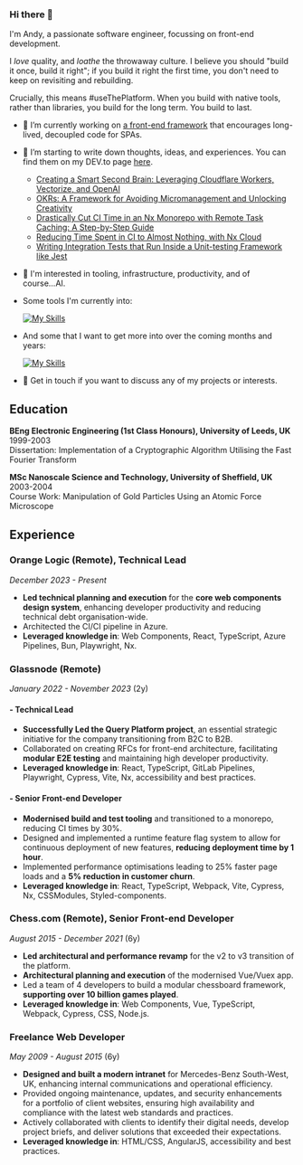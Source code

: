 ### Hi there 👋

I'm Andy, a passionate software engineer, focussing on front-end development.

I _love_ quality, and _loathe_ the throwaway culture. I believe you should "build it once, build it right"; if you build it right the first time, you don't need to keep on revisiting and rebuilding.

Crucially, this means #useThePlatform. When you build with native tools, rather than libraries, you build for the long term. You build to last.

- 🔭 I’m currently working on [a front-end framework](https://github.com/andyjessop/pivot) that encourages long-lived, decoupled code for SPAs.
- 🌱 I’m starting to write down thoughts, ideas, and experiences. You can find them on my DEV.to page [here](https://dev.to/andyjessop).
  - [Creating a Smart Second Brain: Leveraging Cloudflare Workers, Vectorize, and OpenAI](https://dev.to/andyjessop/building-an-ai-powered-second-brain-in-a-cloudflare-worker-with-cloudflare-vectorize-and-openai-23di)
  - [OKRs: A Framework for Avoiding Micromanagement and Unlocking Creativity](https://dev.to/andyjessop/okrs-a-framework-for-avoiding-micromanagement-and-unlocking-creativity-2kpb)
  - [Drastically Cut CI Time in an Nx Monorepo with Remote Task Caching: A Step-by-Step Guide](https://dev.to/andyjessop/drastically-cut-ci-time-with-remote-task-caching-a-step-by-step-guide-4in8)
  - [Reducing Time Spent in CI to Almost Nothing, with Nx Cloud](https://dev.to/andyjessop/reducing-time-spent-in-ci-to-almost-nothing-with-nx-cloud-3hlc)
  - [Writing Integration Tests that Run Inside a Unit-testing Framework like Jest](https://dev.to/andyjessop/writing-integration-tests-that-run-inside-a-unit-testing-framework-like-jest-48f8) 
- 👯 I'm interested in tooling, infrastructure, productivity, and of course...AI.
- Some tools I'm currently into:

    [![My Skills](https://skillicons.dev/icons?i=cloudflare,githubactions,deno,devto,lit,postgres,react,supabase,ts,workers&perline=11)](https://skillicons.dev) 

- And some that I want to get more into over the coming months and years:

    [![My Skills](https://skillicons.dev/icons?i=docker,gcp,rust,py,wasm&perline=9)](https://skillicons.dev) 
    
- 💬 Get in touch if you want to discuss any of my projects or interests.

## Education
**BEng Electronic Engineering (1st Class Honours), University of Leeds, UK** 
<br>
1999-2003
<br>
Dissertation: Implementation of a Cryptographic Algorithm Utilising the Fast Fourier Transform

**MSc Nanoscale Science and Technology, University of Sheffield, UK**
<br>
2003-2004
<br>
Course Work: Manipulation of Gold Particles Using an Atomic Force Microscope

## Experience

### Orange Logic (Remote), Technical Lead
_December 2023 - Present_  
- **Led technical planning and execution** for the **core web components design system**, enhancing developer productivity and reducing technical debt organisation-wide.
- Architected the CI/CI pipeline in Azure.
- **Leveraged knowledge in**: Web Components, React, TypeScript, Azure Pipelines, Bun, Playwright, Nx.

### Glassnode (Remote)
_January 2022 - November 2023_ (2y)

#### - Technical Lead
- **Successfully Led the Query Platform project**, an essential strategic initiative for the company transitioning from B2C to B2B.
- Collaborated on creating RFCs for front-end architecture, facilitating **modular E2E testing** and maintaining high developer productivity.
- **Leveraged knowledge in**: React, TypeScript, GitLab Pipelines, Playwright, Cypress, Vite, Nx, accessibility and best practices.

#### - Senior Front-end Developer
- **Modernised build and test tooling** and transitioned to a monorepo, reducing CI times by 30%.
- Designed and implemented a runtime feature flag system to allow for continuous deployment of new features, **reducing deployment time by 1 hour**.
- Implemented performance optimisations leading to 25% faster page loads and a **5% reduction in customer churn**.
- **Leveraged knowledge in**: React, TypeScript, Webpack, Vite, Cypress, Nx, CSSModules, Styled-components.

### Chess.com (Remote), Senior Front-end Developer
_August 2015 - December 2021_  (6y)
- **Led architectural and performance revamp** for the v2 to v3 transition of the platform.
- **Architectural planning and execution** of the modernised Vue/Vuex app.
- Led a team of 4 developers to build a modular chessboard framework, **supporting over 10 billion games played**.
- **Leveraged knowledge in**: Web Components, Vue, TypeScript, Webpack, Cypress, CSS, Node.js.

### Freelance Web Developer
_May 2009 - August 2015_  (6y)
- **Designed and built a modern intranet** for Mercedes-Benz South-West, UK, enhancing internal communications and operational efficiency.
- Provided ongoing maintenance, updates, and security enhancements for a portfolio of client websites, ensuring high availability and compliance with the latest web standards and practices.
- Actively collaborated with clients to identify their digital needs, develop project briefs, and deliver solutions that exceeded their expectations.
- **Leveraged knowledge in**: HTML/CSS, AngularJS, accessibility and best practices.
